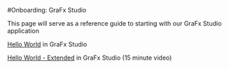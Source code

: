#Onboarding: GraFx Studio

This page will serve as a reference guide to starting with our GraFx Studio application

[Hello World](/GraFx-Studio/guides/hello-world/) in GraFx Studio

[Hello World - Extended](/GraFx-Studio/guides/hello-world-extended/) in GraFx Studio (15 minute video)